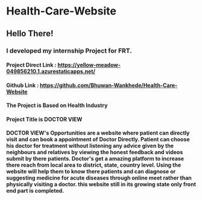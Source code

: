 # Health-Care-Website

## Hello There!  

### I developed my internship Project for FRT.

#### Project Direct Link : https://yellow-meadow-049856210.1.azurestaticapps.net/
#### Github Link : https://github.com/Bhuwan-Wankhede/Health-Care-Website

#### The Project is Based on Health Industry 

#### Project Title is DOCTOR VIEW 

#### DOCTOR VIEW's Opportunities are a website where patient can directly visit and can book a appointment of Doctor Directly. Patient can choose his doctor for treatment without listening any advice given by the neighbours and relatives by viewing the honest feedback and videos submit by there patients. Doctor's get a amazing platform to increase there reach from local area to district, state, country level. Using the website will help them to know there patients and can diagnose or suggesting medicine for acute diseases through online meet rather than physically visiting a doctor. this website still in its growing state only front end part is completed.
